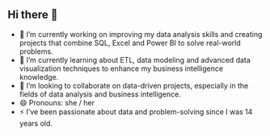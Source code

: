 ## Hi there 👋

- 🔭 I’m currently working on improving my data analysis skills and creating projects that combine SQL, Excel and Power BI to solve real-world problems.
- 🌱 I’m currently learning about ETL, data modeling and advanced data visualization techniques to enhance my business intelligence knowledge.
- 👯 I’m looking to collaborate on data-driven projects, especially in the fields of data analysis and business intelligence.
- 😄 Pronouns: she / her
- ⚡ I’ve been passionate about data and problem-solving since I was 14 years old. 

<!--
**ana-anghelea/ana-anghelea** is a ✨ _special_ ✨ repository because its `README.md` (this file) appears on your GitHub profile.

Here are some ideas to get you started:
- 🔭 I’m currently working on ...
- 🌱 I’m currently learning ... 
- 👯 I’m looking to collaborate on ...
- 🤔 I’m looking for help with ...
- 💬 Ask me about ...
- 📫 How to reach me: ...
- 😄 Pronouns: ...
- ⚡ Fun fact: ...
-->

